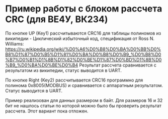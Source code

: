 ﻿# Пример работы с блоком рассчета CRC (для ВЕ4У, ВК234)


По кнопке UP (Key1) рассчитываются CRC16 для таблицы полиномов из википедии - Циклический избыточный код,  спецификация от Ross N. Williams:
https://ru.wikipedia.org/wiki/%D0%A6%D0%B8%D0%BA%D0%BB%D0%B8%D1%87%D0%B5%D1%81%D0%BA%D0%B8%D0%B9_%D0%B8%D0%B7%D0%B1%D1%8B%D1%82%D0%BE%D1%87%D0%BD%D1%8B%D0%B9_%D0%BA%D0%BE%D0%B4
Результат рассчета сравнивается с результатом из википедии, статус выводится в UART.

По кнопке Right (Key2) рассчитывается CRC16 программно для полинома 0x8005(MODBUS) и сравнивается с аппаратным результатом. Статус выводится в UART.

Пример реализован для данных размером в байт. Для размеров 16 и 32 бит не нашлось статьи по которой можно было бы проверить результат рассчета. Этот вариант пока отложен.

